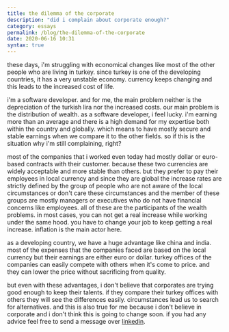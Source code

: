 ```yaml
---
title: the dilemma of the corporate
description: "did i complain about corporate enough?" 
category: essays
permalink: /blog/the-dilemma-of-the-corporate
date: 2020-06-16 10:31
syntax: true
---
```

these days, i'm struggling with economical changes like most of the other people who are living in turkey. since turkey is one of the developing countries, it has a very unstable economy. currency keeps changing and this leads to the increased cost of life.

i'm a software developer. and for me, the main problem neither is the depreciation of the turkish lira nor the increased costs. our main problem is the distribution of wealth. as a software developer, i feel lucky. i'm earning more than an average and there is a high demand for my expertise both within the country and globally. which means to have mostly secure and stable earnings when we compare it to the other fields. so if this is the situation why i'm still complaining, right?

most of the companies that i worked even today had mostly dollar or euro-based contracts with their customer. because these two currencies are widely acceptable and more stable than others. but they prefer to pay their employees in local currency and since they are global the increase rates are strictly defined by the group of people who are not aware of the local circumstances or don't care these circumstances and the member of these groups are mostly managers or executives who do not have financial concerns like employees. all of these are the participants of the wealth problems. in most cases, you can not get a real increase while working under the same hood. you have to change your job to keep getting a real increase. inflation is the main actor here. 

as a developing country, we have a huge advantage like china and india. most of the expenses that the companies faced are based on the local currency but their earnings are either euro or dollar. turkey offices of the companies can easily compete with others when it's come to price. and they can lower the price without sacrificing from quality.

but even with these advantages, i don't believe that corporates are trying good enough to keep their talents. if they compare their turkey offices with others they will see the differences easily. circumstances lead us to search for alternatives. and this is also true for me because i don't believe in corporate and i don't think this is going to change soon. if you had any advice feel free to send a message over [linkedin](https://www.linkedin.com/in/cagta/).
